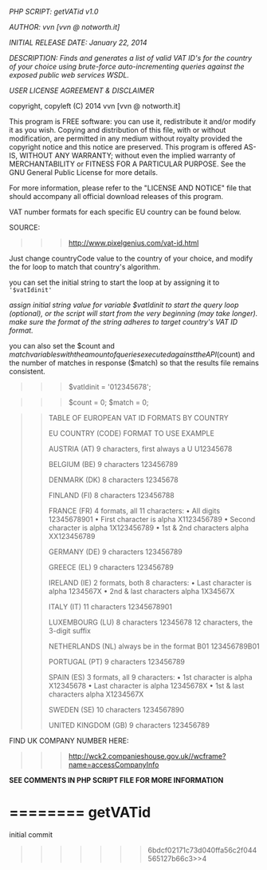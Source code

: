 *PHP SCRIPT: getVATid v1.0*

*AUTHOR: vvn [vvn @ notworth.it]*

*INITIAL RELEASE DATE: January 22, 2014*

*DESCRIPTION: Finds and generates a list of valid VAT ID's for the country of your choice using brute-force auto-incrementing queries against the exposed public web services WSDL.*

*USER LICENSE AGREEMENT & DISCLAIMER*

copyright, copyleft (C) 2014  vvn [vvn @ notworth.it]

This program is FREE software: you can use it, redistribute it and/or modify it as you wish. Copying and distribution of this file, with or without modification, are permitted in any medium without royalty provided the copyright notice and this notice are preserved. This program is offered AS-IS, WITHOUT ANY WARRANTY; without even the implied warranty of MERCHANTABILITY or FITNESS FOR A PARTICULAR PURPOSE.  See the GNU General Public License for more details.

For more information, please refer to the "LICENSE AND NOTICE" file that should
accompany all official download releases of this program.

VAT number formats for each specific EU country can be found below.

SOURCE:
>>>http://www.pixelgenius.com/vat-id.html

Just change countryCode value to the country of your choice, and modify the for loop to match that country's algorithm.

you can set the initial string to start the loop at by assigning it to `'$vatIdinit'`

*assign initial string value for variable $vatIdinit to start the query loop (optional), or the script will start from the very beginning (may take longer). make sure the format of the string adheres to target country's VAT ID format.*

you can also set the $count and $match variables with the amount of queries executed against the API ($count) and the number of matches in response ($match) so that the results file remains consistent.

>>>$vatIdinit = '012345678';

>>>$count = 0;
>>>$match = 0;


>>TABLE OF EUROPEAN VAT ID FORMATS BY COUNTRY
>>
>>EU COUNTRY (CODE)         FORMAT TO USE 	                          EXAMPLE
>>
>>
>>AUSTRIA (AT)              9 characters, first always a U 	U12345678
>>
>>BELGIUM (BE)              9 characters 	                          123456789
>>
>>DENMARK (DK)              8 characters 	                          12345678
>>
>>FINLAND (FI)              8 characters 	                          123456788
>>
>>FRANCE (FR)               4 formats, all 11 characters:
>>                          • All digits                                        12345678901
>>                          • First character is alpha                          X1123456789
>>                          • Second character is alpha                         1X123456789
>>                          • 1st & 2nd characters alpha                        XX123456789
>>                          
>>GERMANY (DE)   	9 characters 	                          123456789
>>
>>GREECE (EL)    	9 characters                     	123456789
>>
>>IRELAND (IE) 	2 formats, both 8 characters:
>>                          • Last character is alpha                           1234567X
>>                          • 2nd & last characters alpha 	1X34567X
>>                          
>>ITALY (IT) 	11 characters 	                          12345678901
>>
>>LUXEMBOURG (LU) 	8 characters 	                          12345678
>>                	12 characters, the 3-digit suffix
>>                	
>>NETHERLANDS (NL)          always be in the format B01                         123456789B01
>>
>>PORTUGAL (PT) 	9 characters 	                          123456789
>>
>>SPAIN (ES)        	3 formats, all 9 characters:
>>                          • 1st character is alpha                            X12345678
>>                          • Last character is alpha                           12345678X
>>                          • 1st & last characters alpha 	X1234567X
>>                          
>>SWEDEN (SE)               10 characters                                       1234567890
>>
>>UNITED KINGDOM (GB)       9 characters                     	123456789


FIND UK COMPANY NUMBER HERE:

>>>http://wck2.companieshouse.gov.uk//wcframe?name=accessCompanyInfo

**SEE COMMENTS IN PHP SCRIPT FILE FOR MORE INFORMATION**

========
getVATid
========

initial commit
>>>>>>> 6bdcf02171c73d040ffa56c2f044565127b66c3>>4
